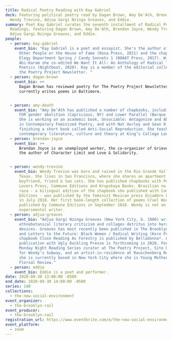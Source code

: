 ```yaml
---
title: Radical Poetry Reading with Kay Gabriel
deck: Featuring political poetry read by Dagan Brown, Amy De'Ath, Brendan Joyce,
  Wendy Trevino, Adjua Gargi Nzinga Greaves, and Eddie.
summary: Poet Kay Gabriel curates the seventh installment of Radical Poetry
  Readings, featuring Dagan Brown, Amy De'Ath, Brendan Joyce, Wendy Trevino,
  Adjua Gargi Nzinga Greaves, and Eddie.
people:
  - person: kay-gabriel
    event_bio: "Kay Gabriel is a poet and essayist. She's the author of Kissing
      Other People or the House of Fame (Rosa Press, 2021) and the chapbook
      Elegy Department Spring / Candy Sonnets 1 (BOAAT Press, 2017). With Andrea
      Abi-Karam she co-edited We Want It All: An Anthology of Radical Trans
      Poetics (Nightboat, 2020). Kay is a member of the editorial collective for
      the Poetry Project Newsletter. "
  - person: dagan-brown
    event_bio: >+
      Dagan Brown has reviewed poetry for The Poetry Project Newsletter and
      currently writes poems in Baltimore.


  - person: amy-death
    event_bio: "Amy De’Ath has published a number of chapbooks, including ON MY LOVE
      FOR gender abolition (Capricious, NY) and Lower Parallel (Barque Press).
      She is working on an academic book, Unsociable: Antagonism and Abstraction
      in Contemporary Feminized Poetry, and with Nat Hurley and Sean O’Brien, is
      finishing a short book called Anti-Social Reproduction. She teaches
      contemporary literature, culture and theory at King’s College London."
  - person: brendan-joyce
    event_bio: >+
      Brendan Joyce is an unemployed worker, the co-organizer of Grieveland and
      the author of Character Limit and Love & Solidarity.


  - person: wendy-trevino
    event_bio: Wendy Trevino was born and raised in the Rio Grande Valley of South
      Texas. She lives in San Francisco, where she shares an apartment with her
      boyfriend, friend & two cats. She has published chapbooks with Perfect
      Lovers Press, Commune Editions and Krupskaya Books. Brazilian no es una
      raza - a bilingual edition of the chapbook she published with Commune
      Editions - was published by the feminist Mexican press Enjambre Literario
      in July 2018. Her first book-length collection of poems Cruel Work was
      published by Commune Editions in September 2018. Wendy is not an
      experimental writer.
  - person: adjua-greaves
    event_bio: "Adjua Gargi Nzinga Greaves (New York City, b. 1980) writes
      ethnobotanical literary criticism and collages detritus into heraldic
      devices. Greaves has most recently been published in The Brooklyn Rail,
      and Letters to the Future: Black Women / Radical Writing (Kore Press). Her
      chapbook Close Reading As Forestry is published by Belladonna*. A
      publication with Ugly Duckling Presse is forthcoming in 2020. Formerly a
      Monday Night Reading Series curator at The Poetry Project, Site Director
      for Wendy's Subway, and an artist-in-residence at Rauschenberg Residency,
      she is currently based in New York City where she is Young Mother of The
      Florxal Review."
  - person: eddie
    event_bio: Eddie is a poet and performer.
date: 2020-09-30 13:00:00 -0500
end_date: 2020-09-30 14:00:00 -0500
series: 140
collections:
  - the-new-social-environment
event_organizer:
  - the-brooklyn-rail
event_producer:
  - the-brooklyn-rail
registration_url: https://www.eventbrite.com/e/the-new-social-environment-141-radical-poetry-with-kay-gabriel-tickets-122591419235
event_platform:
  - zoom
---
```

